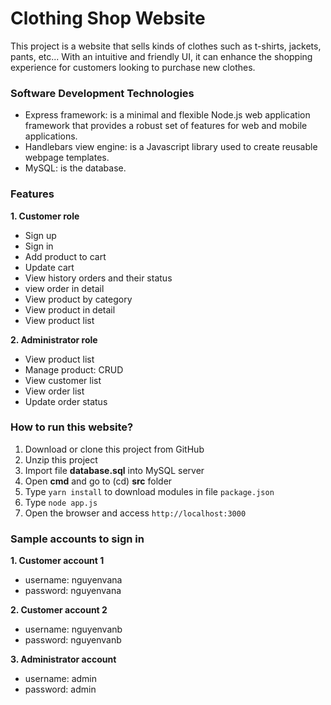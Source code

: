 # Clothing Shop Website
This project is a website that sells kinds of clothes such as t-shirts, jackets, pants, etc... With an intuitive and friendly UI, it can enhance the shopping experience for customers looking to purchase new clothes.

### Software Development Technologies
- Express framework: is a minimal and flexible Node.js web application framework that provides a robust set of features for web and mobile applications.
- Handlebars view engine: is a Javascript library used to create reusable webpage templates.
- MySQL: is the database.

### Features
**1. Customer role**
- Sign up
- Sign in
- Add product to cart
- Update cart
- View history orders and their status
- view order in detail
- View product by category
- View product in detail
- View product list
  
**2. Administrator role**
- View product list
- Manage product: CRUD
- View customer list
- View order list
- Update order status

### How to run this website?
1. Download or clone this project from GitHub
2. Unzip this project
3. Import file **database.sql** into MySQL server
4. Open **cmd** and go to (cd) **src** folder 
5. Type `yarn install` to download modules in file `package.json`
6. Type `node app.js`
7. Open the browser and access `http://localhost:3000`

### Sample accounts to sign in
**1. Customer account 1**
- username: nguyenvana
- password: nguyenvana

**2. Customer account 2**
- username: nguyenvanb
- password: nguyenvanb
  
**3. Administrator account**
- username: admin
- password: admin
